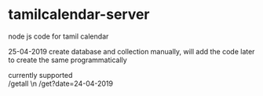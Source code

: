 # tamilcalendar-server
node js code for tamil calendar 

25-04-2019 
   create database and collection manually, will add the code later to create the same programmatically
   
currently supported  
   /getall  \n 
   /get?date=24-04-2019
   
 
   


